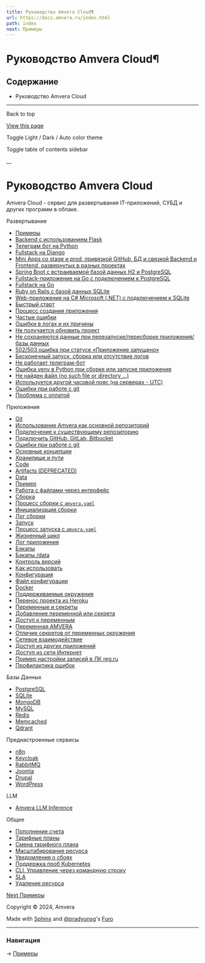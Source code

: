 ```yaml
---
title: Руководство Amvera Cloud¶
url: https://docs.amvera.ru/index.html
path: index
next: Примеры
---
```


# Руководство Amvera Cloud¶

## Содержание

- Руководство Amvera Cloud

---

Back to top

[ View this page ](<_sources/index.rst.txt> "View this page")

Toggle Light / Dark / Auto color theme

Toggle table of contents sidebar

__

# Руководство Amvera Cloud

Amvera Cloud - сервис для развертывания IT-приложений, СУБД и других программ в облаке.

Развертывание
* [Примеры](<general/examples.html>)
* [Backend с использованием Flask](<general/examples/python-flask.html>)
* [Телеграм бот на Python](<general/examples/python-tgbot.html>)
* [Fullstack на Django](<general/examples/python-django.html>)
* [Mini Apps со stage и prod, привязкой GitHub, БД и связкой Backend и Frontend, развернутых в разных проектах](<general/examples/miniappex.html>)
* [Spring Boot с встраиваемой базой данных H2 и PostgreSQL](<general/examples/java-springboot.html>)
* [Fullstack-приложение на Go c подключением к PostgreSQL](<general/examples/go-postgresql.html>)
* [Fullstack на Go](<general/examples/go_full.html>)
* [Ruby on Rails c базой данных SQLite](<general/examples/Ruby-SQLite.html>)
* [Web-приложение на C# Microsoft (.NET) с подключением к SQLite](<general/examples/NET-SQLite.html>)
* [Быстрый старт](<applications/quick-start.html>)
* [Процесс создания приложения](<applications/quick-start.html#id2>)
* [Частые ошибки](<general/faq.html>)
* [Ошибки в логах и их причины](<general/FAQ/errors-in-logs.html>)
* [Не получается обновить проект](<general/FAQ/update.html>)
* [Не сохраняются данные при перезапуске/пересборке приложения/базы данных](<general/FAQ/data-saving.html>)
* [502/503 ошибка при статусе «Приложение запущено»](<general/FAQ/502-503-error.html>)
* [Бесконечный запуск, сборка или отсутствие логов](<general/FAQ/infinite-build-run.html>)
* [Не работает телеграм-бот](<general/FAQ/tgbot.html>)
* [Ошибка venv в Python при сборке или запуске приложения](<general/FAQ/enverror.html>)
* [Не найден файл (no such file or directory …)](<general/FAQ/not-found-file.html>)
* [Используется другой часовой пояс (на серверах - UTC)](<general/FAQ/UTC-time.html>)
* [Ошибки при работе с git](<applications/git/freq-errors.html>)
* [Проблема с оплатой](<general/FAQ/payments.html>)

Приложения
* [Git](<applications/git.html>)
* [Использование Amvera как основной репозиторий](<applications/git/main-origin.html>)
* [Подключение к существующему репозиторию](<applications/git/secondary-origin.html>)
* [Подключить GitHub, GitLab, Bitbucket](<applications/git/webhooks.html>)
* [Ошибки при работе с git](<applications/git/freq-errors.html>)
* [Основные концепции](<applications/git.html#id1>)
* [Хранилище и пути](<applications/storage.html>)
* [Code](<applications/storage.html#code>)
* [Artifacts (DEPRECATED)](<applications/storage.html#artifacts-deprecated>)
* [Data](<applications/storage.html#data>)
* [Пример](<applications/storage.html#id2>)
* [Работа с файлами через интерфейс](<applications/storage.html#id3>)
* [Сборка](<applications/build.html>)
* [Процесс сборки с ``amvera.yaml``](<applications/build.html#amvera-yaml>)
* [Инициализация сборки](<applications/build.html#id2>)
* [Лог сборки](<applications/build.html#id5>)
* [Запуск](<applications/run.html>)
* [Процесс запуска с ``amvera.yaml``](<applications/run.html#amvera-yaml>)
* [Жизненный цикл](<applications/run.html#id2>)
* [Лог приложения](<applications/run.html#id5>)
* [Бэкапы](<applications/backups.html>)
* [Бэкапы /data](<applications/backups.html#data>)
* [Контроль версий](<applications/version-control.html>)
* [Как использовать](<applications/version-control.html#id2>)
* [Конфигурация](<applications/configuration.html>)
* [Файл конфигурации](<applications/configuration/config-file.html>)
* [Docker](<applications/configuration/docker.html>)
* [Поддерживаемые окружения](<applications/supported-env.html>)
* [Перенос проекта из Heroku](<applications/configuration/heroku-migration.html>)
* [Переменные и секреты](<applications/configuration/variables.html>)
* [Добавление переменной или секрета](<applications/configuration/variables.html#id2>)
* [Доступ к переменным](<applications/configuration/variables.html#id3>)
* [Переменная AMVERA](<applications/configuration/variables.html#amvera>)
* [Отличие секретов от переменных окружения](<applications/configuration/variables.html#id4>)
* [Сетевое взаимодействие](<applications/configuration/network.html>)
* [Доступ из других приложений](<applications/configuration/network.html#id2>)
* [Доступ из сети Интернет](<applications/configuration/network.html#id3>)
* [Пример настройки записей в ЛК reg.ru](<applications/configuration/network.html#reg-ru>)
* [Профилактика ошибок](<applications/configuration/network.html#id6>)

Базы Данных
* [PostgreSQL](<databases/postgreSQL.html>)
* [SQLite](<databases/sqlite.html>)
* [MongoDB](<databases/mongodb.html>)
* [MySQL](<databases/mysql.html>)
* [Redis](<databases/redis.html>)
* [Memcached](<databases/memcached.html>)
* [Qdrant](<databases/Qdrant.html>)

Преднастроенные сервисы
* [n8n](<marketplace/n8n.html>)
* [Keycloak](<marketplace/Keycloack.html>)
* [RabbitMQ](<marketplace/rabbitmq.html>)
* [Joomla](<marketplace/joomla.html>)
* [Drupal](<marketplace/drupal.html>)
* [WordPress](<marketplace/wordpress.html>)

LLM
* [Amvera LLM Inference](<LLM/doc-inference-ru.html>)

Общее
* [Пополнение счета](<general/topup.html>)
* [Тарифные планы](<general/price.html>)
* [Смена тарифного плана](<general/tarifs.html>)
* [Масштабирование ресурса](<general/scaling.html>)
* [Уведомления о сбоях](<general/notifications.html>)
* [Поддержка проб Kubernetes](<general/k8sprobe.html>)
* [CLI. Управление через командную строку](<general/cli.html>)
* [SLA](<general/sla.html>)
* [Удаление ресурса](<general/disposion.html>)

[ Next Примеры ](<general/examples.html>)

Copyright © 2024, Amvera 

Made with [Sphinx](<https://www.sphinx-doc.org/>) and [@pradyunsg](<https://pradyunsg.me>)'s [Furo](<https://github.com/pradyunsg/furo>)


---

### Навигация

→ [Примеры](general/examples.md)
